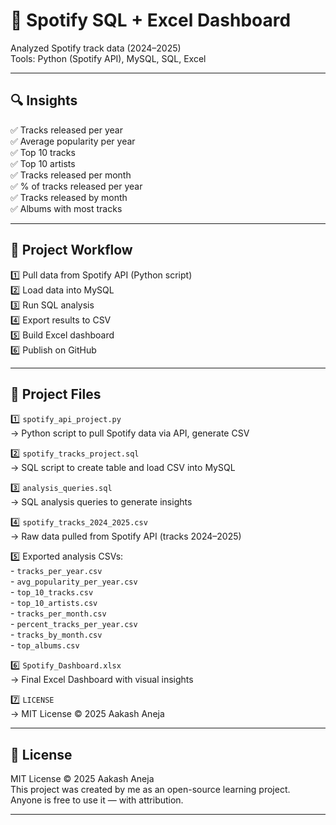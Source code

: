 # 🎵 Spotify SQL + Excel Dashboard

Analyzed Spotify track data (2024–2025)  
Tools: Python (Spotify API), MySQL, SQL, Excel

---

## 🔍 Insights

✅ Tracks released per year  
✅ Average popularity per year  
✅ Top 10 tracks  
✅ Top 10 artists  
✅ Tracks released per month  
✅ % of tracks released per year  
✅ Tracks released by month  
✅ Albums with most tracks  

---

## 🚀 Project Workflow

1️⃣ Pull data from Spotify API (Python script)  
2️⃣ Load data into MySQL  
3️⃣ Run SQL analysis  
4️⃣ Export results to CSV  
5️⃣ Build Excel dashboard  
6️⃣ Publish on GitHub

---

## 📁 Project Files

1️⃣ `spotify_api_project.py`  
→ Python script to pull Spotify data via API, generate CSV

2️⃣ `spotify_tracks_project.sql`  
→ SQL script to create table and load CSV into MySQL

3️⃣ `analysis_queries.sql`  
→ SQL analysis queries to generate insights

4️⃣ `spotify_tracks_2024_2025.csv`  
→ Raw data pulled from Spotify API (tracks 2024–2025)

5️⃣ Exported analysis CSVs:  
    - `tracks_per_year.csv`  
    - `avg_popularity_per_year.csv`  
    - `top_10_tracks.csv`  
    - `top_10_artists.csv`  
    - `tracks_per_month.csv`  
    - `percent_tracks_per_year.csv`  
    - `tracks_by_month.csv`  
    - `top_albums.csv`  

6️⃣ `Spotify_Dashboard.xlsx`  
→ Final Excel Dashboard with visual insights

7️⃣ `LICENSE`  
→ MIT License © 2025 Aakash Aneja

---

## 📄 License

MIT License © 2025 Aakash Aneja  
This project was created by me as an open-source learning project.  
Anyone is free to use it — with attribution.

---

